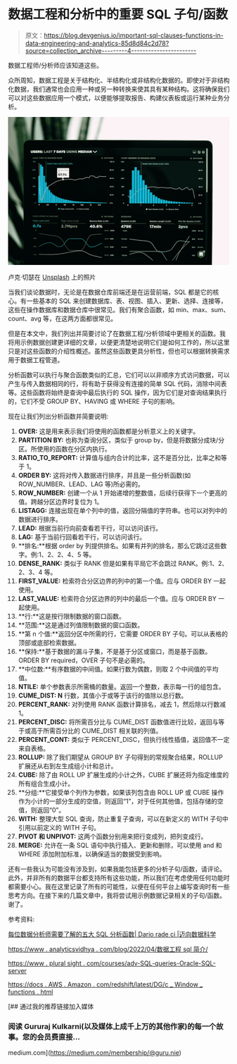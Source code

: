 # 数据工程和分析中的重要 SQL 子句/函数

> 原文：<https://blog.devgenius.io/important-sql-clauses-functions-in-data-engineering-and-analytics-85d8d84c2d78?source=collection_archive---------4----------------------->

数据工程师/分析师应该知道这些。

众所周知，数据工程是关于结构化、半结构化或非结构化数据的。即使对于非结构化数据，我们通常也会应用一种或另一种转换来使其具有某种结构。这将确保我们可以对这些数据应用一个模式，以便能够提取报告、构建仪表板或运行某种业务分析。

![](img/d473995357a64c9a9011bbc1d038ec3a.png)

卢克·切瑟在 [Unsplash](https://unsplash.com?utm_source=medium&utm_medium=referral) 上的照片

当我们谈论数据时，无论是在数据仓库前端还是在运营前端，SQL 都是它的核心。有一些基本的 SQL 来创建数据库、表、视图、插入、更新、选择、连接等，这些在操作数据库和数据仓库中很常见。我们有聚合函数，如 min、max、sum、count、avg 等，在这两方面都很常见。

但是在本文中，我们列出并简要讨论了在数据工程/分析领域中更相关的函数。我将用示例数据创建更详细的文章，以便更清楚地说明它们是如何工作的，所以这里只是对这些函数的介绍性概述。虽然这些函数更具分析性，但也可以根据转换需求用于数据工程管道。

分析函数可以执行与聚合函数类似的汇总，它们可以以非顺序方式访问数据，可以产生与传入数据相同的行，将有助于获得没有连接的简单 SQL 代码，消除中间表等。这些函数将始终是查询中最后执行的 SQL 操作，因为它们是对查询结果执行的，它们不受 GROUP BY、HAVING 或 WHERE 子句的影响。

现在让我们列出分析函数并简要说明:

1.  **OVER:** 这是用来表示我们将使用的函数都是分析意义上的关键字。
2.  **PARTITION BY:** 也称为查询分区，类似于 group by，但是将数据分成块/分区。所使用的函数在分区内执行。
3.  **RATIO_TO_REPORT:** 计算值与组内合计的比率，这不是百分比，比率之和等于 1。
4.  **ORDER BY:** 这将对传入数据进行排序，并且是一些分析函数(如 ROW_NUMBER、LEAD、LAG 等)所必需的。
5.  **ROW_NUMBER:** 创建一个从 1 开始递增的整数值，后续行获得下一个更高的值。跨越分区边界时复位为 1。
6.  **LISTAGG:** 连接出现在单个列中的值，返回分隔值的字符串。也可以对列中的数据进行排序。
7.  **LEAD:** 根据当前行向前查看若干行，可以访问该行。
8.  **LAG:** 基于当前行回看若干行，可以访问该行。
9.  **排名:**根据 order by 列提供排名。如果有并列的排名，那么它跳过这些数字。例:1、2、2、4、5 等。
10.  **DENSE_RANK:** 类似于 RANK 但是如果有平局它不会跳过 RANK。例:1、2、2、3、4 等。
11.  **FIRST_VALUE:** 检索符合分区边界的列中的第一个值。应与 ORDER BY 一起使用。
12.  **LAST_VALUE:** 检索符合分区边界的列中的最后一个值。应与 ORDER BY 一起使用。
13.  **行:**这是按行限制数据的窗口函数。
14.  **范围:**这是通过列值限制数据的窗口函数。
15.  **第 n 个值:**返回分区中所需的行，它需要 ORDER BY 子句。可以从表格的顶部或底部检索数据。
16.  **保持:**基于数据的漏斗子集，不是基于分区或窗口，而是基于函数。ORDER BY required，OVER 子句不是必需的。
17.  **中位数:**有序数据的中间值。如果行数为偶数，则取 2 个中间值的平均值。
18.  **NTILE:** 单个参数表示所需桶的数量。返回一个整数，表示每一行的组包含。
19.  **CUME_DIST: N** 行数，其值小于或等于该行的值除以总行数。
20.  **PERCENT_RANK:** 对列使用 RANK 函数计算排名，减去 1，然后除以行数减 1。
21.  **PERCENT_DISC:** 将所需百分比与 CUME_DIST 函数值进行比较，返回与等于或高于所需百分比的 CUME_DIST 相关联的列值。
22.  **PERCENT_CONT:** 类似于 PERCENT_DISC，但执行线性插值，返回值不一定来自表格。
23.  **ROLLUP:** 除了我们期望从 GROUP BY 子句得到的常规聚合结果，ROLLUP 扩展还从右到左生成组小计和总计。
24.  **CUBE:** 除了由 ROLL UP 扩展生成的小计之外，CUBE 扩展还将为指定维度的所有组合生成小计。
25.  **分组:**它接受单个列作为参数，如果该列包含由 ROLL UP 或 CUBE 操作作为小计的一部分生成的空值，则返回“1”，对于任何其他值，包括存储的空值，则返回“0”。
26.  **WITH:** 整理大型 SQL 查询，防止重复子查询，可以在新定义的 WITH 子句中引用以前定义的 WITH 子句。
27.  **PIVOT 和 UNPIVOT:** 这两个函数分别用来把行变成列，把列变成行。
28.  **MERGE:** 允许在一条 SQL 语句中执行插入、更新和删除，可以使用 and 和 WHERE 添加附加标准，以确保适当的数据受到影响。

还有一些我认为可能没有涉及到，如果我能包括更多的分析子句/函数，请评论。此外，并非所有的数据平台都支持所有这些功能，所以我们在考虑使用任何功能时都需要小心。我在这里记录了所有的可能性，以便在任何平台上编写查询时有一些思考方向。在接下来的几篇文章中，我将尝试用示例数据记录相关的子句/函数。谢了。

参考资料:

[每位数据分析师需要了解的五大 SQL 分析函数| Dario rade ci |迈向数据科学](https://towardsdatascience.com/top-5-sql-analytic-functions-every-data-analyst-needs-to-know-3f32788e4ebb)

[https://www . analyticsvidhya . com/blog/2022/04/数据工程 sql 简介/](https://www.analyticsvidhya.com/blog/2022/04/introduction-to-sql-for-data-engineering/)

[https://www . plural sight . com/courses/adv-SQL-queries-Oracle-SQL-server](https://www.pluralsight.com/courses/adv-sql-queries-oracle-sql-server)

[https://docs . AWS . Amazon . com/redshift/latest/DG/c _ Window _ functions . html](https://docs.aws.amazon.com/redshift/latest/dg/c_Window_functions.html)

[](https://medium.com/membership/@guru.nie) [## 通过我的推荐链接加入媒体

### 阅读 Gururaj Kulkarni(以及媒体上成千上万的其他作家)的每一个故事。您的会员费直接…

medium.com](https://medium.com/membership/@guru.nie)